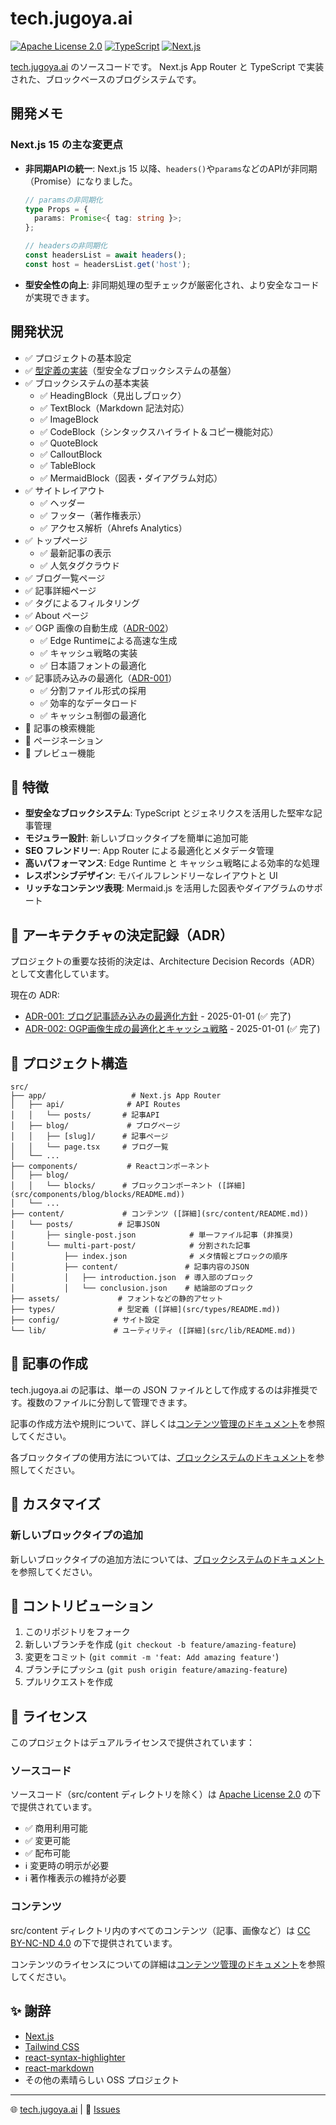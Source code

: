 # tech.jugoya.ai

[![Apache License 2.0](https://img.shields.io/badge/License-Apache%202.0-blue.svg)](https://opensource.org/licenses/Apache-2.0)
[![TypeScript](https://img.shields.io/badge/TypeScript-5.0-blue)](https://www.typescriptlang.org/)
[![Next.js](https://img.shields.io/badge/Next.js-15.1-black)](https://nextjs.org/)

[tech.jugoya.ai](https://tech.jugoya.ai) のソースコードです。
Next.js App Router と TypeScript で実装された、ブロックベースのブログシステムです。

## 開発メモ

### Next.js 15 の主な変更点

- **非同期APIの統一**: Next.js 15 以降、`headers()`や`params`などのAPIが非同期（Promise）になりました。

  ```typescript
  // paramsの非同期化
  type Props = {
    params: Promise<{ tag: string }>;
  };

  // headersの非同期化
  const headersList = await headers();
  const host = headersList.get('host');
  ```

- **型安全性の向上**: 非同期処理の型チェックが厳密化され、より安全なコードが実現できます。

## 開発状況

- ✅ プロジェクトの基本設定
- ✅ [型定義の実装](src/types/README.md)（型安全なブロックシステムの基盤）
- ✅ ブロックシステムの基本実装
  - ✅ HeadingBlock（見出しブロック）
  - ✅ TextBlock（Markdown 記法対応）
  - ✅ ImageBlock
  - ✅ CodeBlock（シンタックスハイライト＆コピー機能対応）
  - ✅ QuoteBlock
  - ✅ CalloutBlock
  - ✅ TableBlock
  - ✅ MermaidBlock（図表・ダイアグラム対応）
- ✅ サイトレイアウト
  - ✅ ヘッダー
  - ✅ フッター（著作権表示）
  - ✅ アクセス解析（Ahrefs Analytics）
- ✅ トップページ
  - ✅ 最新記事の表示
  - ✅ 人気タグクラウド
- ✅ ブログ一覧ページ
- ✅ 記事詳細ページ
- ✅ タグによるフィルタリング
- ✅ About ページ
- ✅ OGP 画像の自動生成（[ADR-002](docs/adr/002-ogp-image-generation-optimization.md)）
  - ✅ Edge Runtimeによる高速な生成
  - ✅ キャッシュ戦略の実装
  - ✅ 日本語フォントの最適化
- ✅ 記事読み込みの最適化（[ADR-001](docs/adr/001-blog-content-loading-optimization.md)）
  - ✅ 分割ファイル形式の採用
  - ✅ 効率的なデータロード
  - ✅ キャッシュ制御の最適化
- 🚧 記事の検索機能
- 🚧 ページネーション
- 🚧 プレビュー機能

## 🌟 特徴

- **型安全なブロックシステム**: TypeScript とジェネリクスを活用した堅牢な記事管理
- **モジュラー設計**: 新しいブロックタイプを簡単に追加可能
- **SEO フレンドリー**: App Router による最適化とメタデータ管理
- **高いパフォーマンス**: Edge Runtime と キャッシュ戦略による効率的な処理
- **レスポンシブデザイン**: モバイルフレンドリーなレイアウトと UI
- **リッチなコンテンツ表現**: Mermaid.js を活用した図表やダイアグラムのサポート

## 📜 アーキテクチャの決定記録（ADR）

プロジェクトの重要な技術的決定は、Architecture Decision Records（ADR）として文書化しています。

現在の ADR:

- [ADR-001: ブログ記事読み込みの最適化方針](docs/adr/001-blog-content-loading-optimization.md) - 2025-01-01 (✅ 完了)
- [ADR-002: OGP画像生成の最適化とキャッシュ戦略](docs/adr/002-ogp-image-generation-optimization.md) - 2025-01-01 (✅ 完了)

## 📂 プロジェクト構造

```
src/
├── app/                   # Next.js App Router
│   ├── api/              # API Routes
│   │   └── posts/       # 記事API
│   ├── blog/             # ブログページ
│   │   ├── [slug]/      # 記事ページ
│   │   └── page.tsx     # ブログ一覧
│   └── ...
├── components/           # Reactコンポーネント
│   ├── blog/
│   │   └── blocks/      # ブロックコンポーネント ([詳細](src/components/blog/blocks/README.md))
│   └── ...
├── content/             # コンテンツ ([詳細](src/content/README.md))
│   └── posts/          # 記事JSON
│       ├── single-post.json            # 単一ファイル記事 (非推奨)
│       └── multi-part-post/            # 分割された記事
│           ├── index.json              # メタ情報とブロックの順序
│           ├── content/               # 記事内容のJSON
│           │   ├── introduction.json  # 導入部のブロック
│           │   └── conclusion.json    # 結論部のブロック
├── assets/             # フォントなどの静的アセット
├── types/              # 型定義 ([詳細](src/types/README.md))
├── config/            # サイト設定
└── lib/               # ユーティリティ ([詳細](src/lib/README.md))
```

## 📝 記事の作成

tech.jugoya.ai の記事は、単一の JSON ファイルとして作成するのは非推奨です。複数のファイルに分割して管理できます。

記事の作成方法や規則について、詳しくは[コンテンツ管理のドキュメント](src/content/README.md)を参照してください。

各ブロックタイプの使用方法については、[ブロックシステムのドキュメント](src/components/blog/blocks/README.md)を参照してください。

## 🧩 カスタマイズ

### 新しいブロックタイプの追加

新しいブロックタイプの追加方法については、[ブロックシステムのドキュメント](src/components/blog/blocks/README.md#新しいブロックタイプの追加方法)を参照してください。

## 🤝 コントリビューション

1. このリポジトリをフォーク
2. 新しいブランチを作成 (`git checkout -b feature/amazing-feature`)
3. 変更をコミット (`git commit -m 'feat: Add amazing feature'`)
4. ブランチにプッシュ (`git push origin feature/amazing-feature`)
5. プルリクエストを作成

## 📜 ライセンス

このプロジェクトはデュアルライセンスで提供されています：

### ソースコード

ソースコード（src/content ディレクトリを除く）は [Apache License 2.0](LICENSE) の下で提供されています。

- ✅ 商用利用可能
- ✅ 変更可能
- ✅ 配布可能
- ℹ️ 変更時の明示が必要
- ℹ️ 著作権表示の維持が必要

### コンテンツ

src/content ディレクトリ内のすべてのコンテンツ（記事、画像など）は [CC BY-NC-ND 4.0](https://creativecommons.org/licenses/by-nc-nd/4.0/) の下で提供されています。

コンテンツのライセンスについての詳細は[コンテンツ管理のドキュメント](src/content/README.md#ライセンス)を参照してください。

## ✨ 謝辞

- [Next.js](https://nextjs.org/)
- [Tailwind CSS](https://tailwindcss.com/)
- [react-syntax-highlighter](https://github.com/react-syntax-highlighter/react-syntax-highlighter)
- [react-markdown](https://github.com/remarkjs/react-markdown)
- その他の素晴らしい OSS プロジェクト

---

🌐 [tech.jugoya.ai](https://tech.jugoya.ai) | 📧 [Issues](https://github.com/yonaka15/tech-jugoya-ai/issues)
